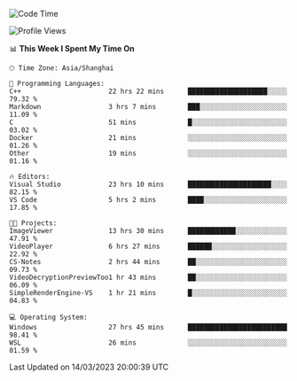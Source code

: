 <!--START_SECTION:waka-->
![Code Time](http://img.shields.io/badge/Code%20Time-766%20hrs%2020%20mins-blue)

![Profile Views](http://img.shields.io/badge/Profile%20Views-3-blue)

📊 **This Week I Spent My Time On** 

```text
🕑︎ Time Zone: Asia/Shanghai

💬 Programming Languages: 
C++                      22 hrs 22 mins      ████████████████████░░░░░   79.32 % 
Markdown                 3 hrs 7 mins        ███░░░░░░░░░░░░░░░░░░░░░░   11.09 % 
C                        51 mins             █░░░░░░░░░░░░░░░░░░░░░░░░   03.02 % 
Docker                   21 mins             ░░░░░░░░░░░░░░░░░░░░░░░░░   01.26 % 
Other                    19 mins             ░░░░░░░░░░░░░░░░░░░░░░░░░   01.16 % 

🔥 Editors: 
Visual Studio            23 hrs 10 mins      █████████████████████░░░░   82.15 % 
VS Code                  5 hrs 2 mins        ████░░░░░░░░░░░░░░░░░░░░░   17.85 % 

🐱‍💻 Projects: 
ImageViewer              13 hrs 30 mins      ████████████░░░░░░░░░░░░░   47.91 % 
VideoPlayer              6 hrs 27 mins       ██████░░░░░░░░░░░░░░░░░░░   22.92 % 
CS-Notes                 2 hrs 44 mins       ██░░░░░░░░░░░░░░░░░░░░░░░   09.73 % 
VideoDecryptionPreviewToo1 hr 43 mins        ██░░░░░░░░░░░░░░░░░░░░░░░   06.09 % 
SimpleRenderEngine-VS    1 hr 21 mins        █░░░░░░░░░░░░░░░░░░░░░░░░   04.83 % 

💻 Operating System: 
Windows                  27 hrs 45 mins      █████████████████████████   98.41 % 
WSL                      26 mins             ░░░░░░░░░░░░░░░░░░░░░░░░░   01.59 % 
```


 Last Updated on 14/03/2023 20:00:39 UTC
<!--END_SECTION:waka-->